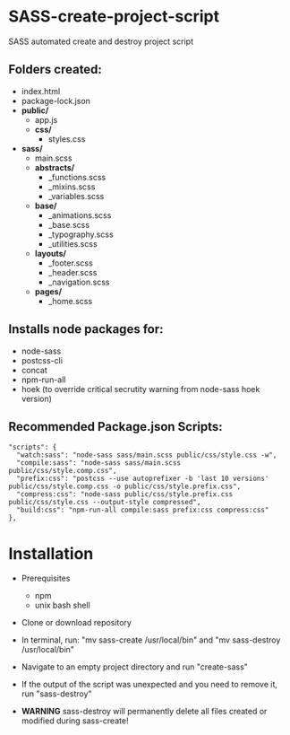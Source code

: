 # SASS-create-project-script
SASS automated create and destroy project script

## Folders created:
- index.html  
- package-lock.json  
- **public/**  
    - app.js  
    - **css/**  
        - styles.css  
- **sass/**
    - main.scss
    - **abstracts/**  
        - _functions.scss  
        - _mixins.scss  
        - _variables.scss  
    - **base/**  
        - _animations.scss  
        - _base.scss  
        - _typography.scss  
        - _utilities.scss  
    - **layouts/**  
        - _footer.scss  
        - _header.scss  
        - _navigation.scss  
    - **pages/**  
        - _home.scss
        
## Installs node packages for:
- node-sass
- postcss-cli
- concat
- npm-run-all
- hoek (to override critical secrutity warning from node-sass hoek version)

## Recommended Package.json Scripts:
    "scripts": {
      "watch:sass": "node-sass sass/main.scss public/css/style.css -w",
      "compile:sass": "node-sass sass/main.scss public/css/style.comp.css",
      "prefix:css": "postcss --use autoprefixer -b 'last 10 versions' public/css/style.comp.css -o public/css/style.prefix.css",
      "compress:css": "node-sass public/css/style.prefix.css public/css/style.css --output-style compressed",
      "build:css": "npm-run-all compile:sass prefix:css compress:css"
    },

# Installation
- Prerequisites
  - npm
  - unix bash shell
  
- Clone or download repository
- In terminal, run: "mv sass-create /usr/local/bin" and "mv sass-destroy /usr/local/bin"
- Navigate to an empty project directory and run "create-sass"
- If the output of the script was unexpected and you need to remove it, run "sass-destroy"
- __WARNING__ sass-destroy will permanently delete all files created or modified during sass-create!
